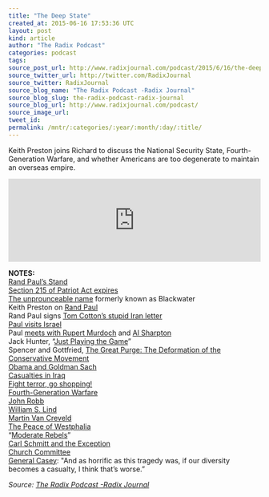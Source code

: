 ```yaml
---
title: "The Deep State"
created_at: 2015-06-16 17:53:36 UTC
layout: post
kind: article
author: "The Radix Podcast"
categories: podcast
tags: 
source_post_url: http://www.radixjournal.com/podcast/2015/6/16/the-deep-state
source_twitter_url: http://twitter.com/RadixJournal
source_twitter: RadixJournal
source_blog_name: "The Radix Podcast -Radix Journal"
source_blog_slug: the-radix-podcast-radix-journal
source_blog_url: http://www.radixjournal.com/podcast/
source_image_url: 
tweet_id:
permalink: /mntr/:categories/:year/:month/:day/:title/
---
```

<p>Keith Preston joins Richard to discuss the National Security State, Fourth-Generation Warfare, and whether Americans are too degenerate to maintain an overseas empire. &nbsp;</p><iframe scrolling="no" src="https://w.soundcloud.com/player/?url=https%3A//api.soundcloud.com/tracks/210614402&amp;color=ff5500&amp;auto_play=false&amp;hide_related=false&amp;show_comments=true&amp;show_user=true&amp;show_reposts=false" width="100%" frameborder="no" height="166"></iframe><p><strong>NOTES:</strong> <br>
<a href="http://time.com/3902801/rand-paul-nsa-phone-patriot-act/">Rand Paul’s Stand</a> <br>
<a href="http://rt.com/usa/263745-patriot-act-expiration-surveilance/">Section 215 of Patriot Act expires</a> <br>
<a href="http://www.wsj.com/articles/SB10001424052970204319004577089021757803802">The unprounceable name</a> formerly known as Blackwater <br>
Keith Preston on <a href="http://attackthesystem.com/2015/06/05/rand-paul-vs-the-libertarians-is-libertarian-ish-good-enough/">Rand Paul</a> <br>
Rand Paul signs <a href="http://rare.us/story/rand-paul-signed-tom-cottons-letter-to-iran-how-much-does-it-matter/">Tom Cotton’s stupid Iran letter</a> <br>
<a href="http://www.breitbart.com/national-security/2013/01/10/rand-paul-tries-to-shed-ron-paul-s-poor-israel-record/">Paul visits Israel</a> <br>
Paul <a href="http://www.politico.com/story/2013/11/rand-paul-rupert-murdoch-roger-ailes-99467.html">meets with Rupert Murdoch</a> and <a href="http://www.politico.com/story/2014/11/rand-paul-meets-with-al-sharpton-on-crime-issues-113061.html">Al Sharpton</a> <br>
Jack Hunter, “<a href="http://www.washingtonpost.com/blogs/right-turn/wp/2013/07/12/jack-hunter-and-rand-paul-playing-the-game/">Just Playing the Game</a>” <br>
Spencer and Gottfried, <a href="http://www.amazon.com/exec/obidos/ASIN/1593680430/washisummipub-20">The Great Purge: The Deformation of the Conservative Movement</a> <br>
<a href="http://www.cnn.com/2010/POLITICS/04/20/obama.goldman.donations/">Obama and Goldman Sach</a> <br>
<a href="https://en.wikipedia.org/wiki/Casualties_of_the_Iraq_War">Casualties in Iraq</a> <br>
<a href="http://www.nytimes.com/2012/01/15/business/consumer-spending-as-an-american-virtue.html?_r=0">Fight terror, go shopping!</a> <br>
<a href="https://en.wikipedia.org/wiki/Fourth-generation_warfare">Fourth-Generation Warfare</a> <br>
<a href="http://globalguerrillas.typepad.com/globalguerrillas/2004/05/4gw_fourth_gene.html">John Robb</a> &nbsp; <br>
<a href="http://www.antiwar.com/lind/?articleid=1702">William S. Lind</a> <br>
<a href="https://en.wikipedia.org/wiki/Martin_van_Creveld">Martin Van Creveld</a> <br>
<a href="https://en.wikipedia.org/wiki/Peace_of_Westphalia">The Peace of Westphalia</a>   &nbsp; <br>
“<a href="http://www.ibtimes.com/us-backed-moderate-syrian-rebels-north-defect-obama-strategy-set-back-1839604">Moderate Rebels</a>” <br>
<a href="http://plato.stanford.edu/entries/schmitt/">Carl Schmitt and the Exception</a> <br>
<a href="https://en.wikipedia.org/wiki/Church_Committee">Church Committee</a> <br>
<a href="http://blogs.reuters.com/talesfromthetrail/2009/11/08/general-casey-diversity-shouldnt-be-casualty-of-fort-hood/">General Casey</a>: "And as horrific as this tragedy was, if our diversity becomes a casualty, I think that’s worse.”    </p><div class="">
    <i>Source: <a href="http://www.radixjournal.com/podcast/">The Radix Podcast -Radix Journal</a></i>
</div>
